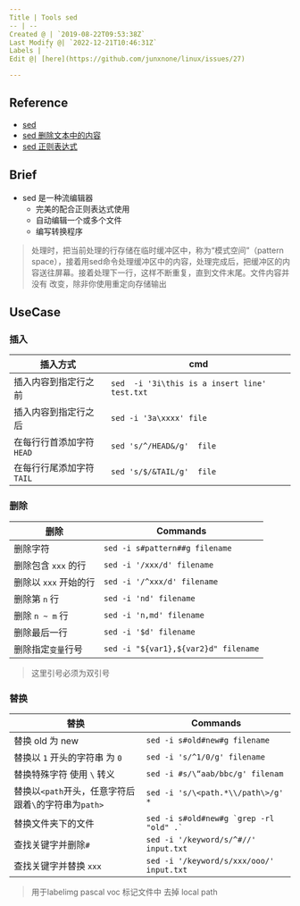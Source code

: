```yaml
---
Title | Tools sed
-- | --
Created @ | `2019-08-22T09:53:38Z`
Last Modify @| `2022-12-21T10:46:31Z`
Labels | ``
Edit @| [here](https://github.com/junxnone/linux/issues/27)

---
```


## Reference

- [sed](https://wangchujiang.com/linux-command/c/sed.html)
- [sed 删除文本中的内容](https://www.cnblogs.com/crazymagic/p/11147988.html)
- [sed 正则表达式](https://www.twle.cn/c/yufei/sed/sed-basic-regular-expressions.html)

## Brief
- sed 是一种流编辑器
  - 完美的配合正则表达式使用
  - 自动编辑一个或多个文件
  - 编写转换程序

 > 处理时，把当前处理的行存储在临时缓冲区中，称为“模式空间”（pattern space），接着用sed命令处理缓冲区中的内容，处理完成后，把缓冲区的内容送往屏幕。接着处理下一行，这样不断重复，直到文件末尾。文件内容并没有 改变，除非你使用重定向存储输出


## UseCase
### 插入

插入方式 | cmd
-- | --
插入内容到指定行之前 | `sed  -i '3i\this is a insert line' test.txt`
插入内容到指定行之后 | `sed -i '3a\xxxx' file`
在每行行首添加字符 `HEAD` | `sed 's/^/HEAD&/g'  file`
在每行行尾添加字符`TAIL` | `sed 's/$/&TAIL/g'  file`

### 删除

删除 | Commands
-- | --
删除字符 | `sed -i s#pattern##g filename`
删除包含 `xxx` 的行 | `sed -i '/xxx/d' filename`
删除以 `xxx` 开始的行 | `sed -i '/^xxx/d' filename`
删除第 `n` 行 | `sed -i 'nd' filename`
删除 `n ~ m` 行 | `sed -i 'n,md' filename`
删除最后一行 | `sed -i '$d' filename`
删除指定`变量`行号 | `sed -i "${var1},${var2}d" filename`

> 这里引号必须为双引号

### 替换

替换 | Commands
-- | --
替换 old 为 new | `sed -i s#old#new#g filename`
替换以 `1` 开头的字符串 为 `0`  | `sed -i 's/^1/0/g' filename`
替换特殊字符 使用 `\` 转义 | `sed -i #s/\“aab/bbc/g' filenam`
替换以`<path`开头，任意字符后跟着`\`的字符串为`path>` | `sed -i 's/\<path.*\\/path\>/g' *`
替换文件夹下的文件 | ``` sed -i s#old#new#g `grep -rl "old" .` ```
查找关键字并删除`#` | `sed -i '/keyword/s/^#//'  input.txt` 
查找关键字并替换 `xxx` | `sed -i '/keyword/s/xxx/ooo/'  input.txt` 

> 用于labelimg pascal voc 标记文件中 去掉 local path 
